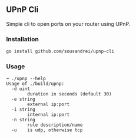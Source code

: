 ## UPnP Cli

Simple cli to open ports on your router using UPnP.

### Installation

```bash
go install github.com/sousandrei/upnp-cli
```

### Usage

```
➜ ./upnp --help
Usage of ./build/upnp:
  -d uint
        duration in seconds (default 30)
  -e string
        external ip:port
  -i string
        internal ip:port
  -n string
        rule description/name
  -u    is udp, otherwise tcp
```
